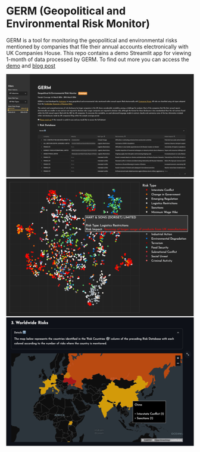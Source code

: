 # GERM (Geopolitical and Environmental Risk Monitor)
GERM is a tool for monitoring the geopolitical and environmental risks mentioned by companies that file their annual accounts electronically with UK Companies House. This repo contains a demo Streamlit app for viewing 1-month of data processed by GERM. To find out more you can access the [demo](https://autonomy-germ.streamlit.app/) and [blog post](https://medium.com/@lukas_22139/germ-geopolitical-environmental-risk-monitor-91a5ebfde1cc)

![Germ](/data/germ.png)
![Embeddings](/data/embeddings.png)
![Country](/data/country.png)
